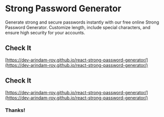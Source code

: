 # Strong Password Generator


Generate strong and secure passwords instantly with our free online Strong Password Generator. Customize length, include special characters, and ensure high security for your accounts.


## Check It 
[https://dev-arindam-roy.github.io/react-strong-password-generator/](https://dev-arindam-roy.github.io/react-strong-password-generator/)



## Check It 
[https://dev-arindam-roy.github.io/react-strong-password-generator/](https://dev-arindam-roy.github.io/react-strong-password-generator/)


### Thanks!